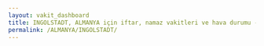 ```yaml
---
layout: vakit_dashboard
title: INGOLSTADT, ALMANYA için iftar, namaz vakitleri ve hava durumu - ilçe/eyalet seç
permalink: /ALMANYA/INGOLSTADT/
---
```


<script type="text/javascript">
  var GLOBAL_COUNTRY = 'ALMANYA';
  var GLOBAL_CITY = 'INGOLSTADT';
  var GLOBAL_STATE = '';
  var lat = 72;
  var lon = 21;
</script>
